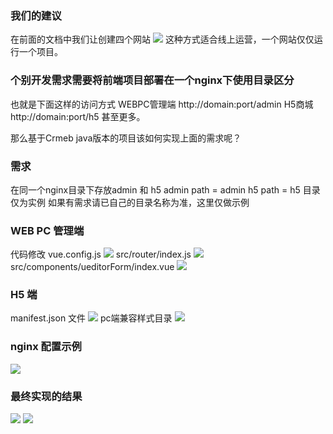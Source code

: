 ### 我们的建议

在前面的文档中我们让创建四个网站
![](https://cdn.jsdelivr.net/gh/xbdazz/mypic/img/202112221558558.png)
这种方式适合线上运营，一个网站仅仅运行一个项目。

### 个别开发需求需要将前端项目部署在一个nginx下使用目录区分

也就是下面这样的访问方式
WEBPC管理端         http://domain:port/admin
H5商城                     http://domain:port/h5
甚至更多。

那么基于Crmeb java版本的项目该如何实现上面的需求呢？

### 需求

在同一个nginx目录下存放admin 和 h5
admin path = admin
h5 path = h5
目录仅为实例 如果有需求请已自己的目录名称为准，这里仅做示例

### WEB PC 管理端

代码修改 
vue.config.js
![](https://cdn.jsdelivr.net/gh/xbdazz/mypic/img/202112221559699.png)
src/router/index.js
![](https://cdn.jsdelivr.net/gh/xbdazz/mypic/img/202112221559001.png)
src/components/ueditorForm/index.vue
![](https://cdn.jsdelivr.net/gh/xbdazz/mypic/img/202112221559002.png)

### H5 端

manifest.json 文件
![](https://cdn.jsdelivr.net/gh/xbdazz/mypic/img/202204081655026.png)
pc端兼容样式目录
![](https://cdn.jsdelivr.net/gh/xbdazz/mypic/img/202204081654676.png)

### nginx 配置示例

![](https://cdn.jsdelivr.net/gh/xbdazz/mypic/img/202112221559005.png)

### 最终实现的结果

![](https://cdn.jsdelivr.net/gh/xbdazz/mypic/img/202112221601351.png)
![](https://cdn.jsdelivr.net/gh/xbdazz/mypic/img/202112221559007.png)